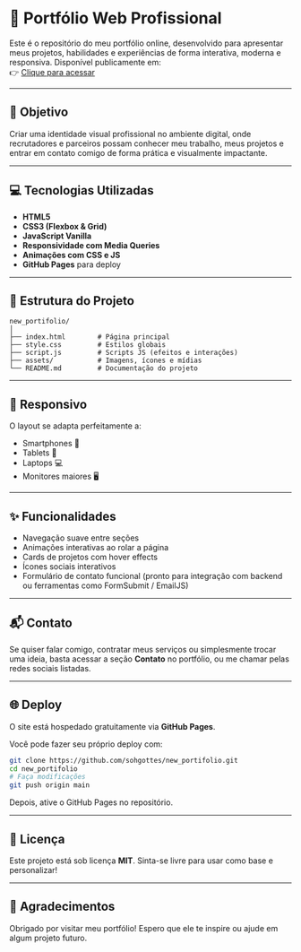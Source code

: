 
# 🚀 Portfólio Web Profissional

Este é o repositório do meu portfólio online, desenvolvido para apresentar meus projetos, habilidades e experiências de forma interativa, moderna e responsiva. Disponível publicamente em:  
👉 [Clique para acessar](https://sohgottes.github.io/new_portifolio/)

---

## 🎯 Objetivo

Criar uma identidade visual profissional no ambiente digital, onde recrutadores e parceiros possam conhecer meu trabalho, meus projetos e entrar em contato comigo de forma prática e visualmente impactante.

---

## 💻 Tecnologias Utilizadas

- **HTML5**
- **CSS3 (Flexbox & Grid)**
- **JavaScript Vanilla**
- **Responsividade com Media Queries**
- **Animações com CSS e JS**
- **GitHub Pages** para deploy

---

## 📂 Estrutura do Projeto

```
new_portifolio/
│
├── index.html        # Página principal
├── style.css         # Estilos globais
├── script.js         # Scripts JS (efeitos e interações)
├── assets/           # Imagens, ícones e mídias
└── README.md         # Documentação do projeto
```

---

## 📱 Responsivo

O layout se adapta perfeitamente a:
- Smartphones 📱
- Tablets 📲
- Laptops 💻
- Monitores maiores 🖥️

---

## ✨ Funcionalidades

- Navegação suave entre seções
- Animações interativas ao rolar a página
- Cards de projetos com hover effects
- Ícones sociais interativos
- Formulário de contato funcional (pronto para integração com backend ou ferramentas como FormSubmit / EmailJS)

---

## 📬 Contato

Se quiser falar comigo, contratar meus serviços ou simplesmente trocar uma ideia, basta acessar a seção **Contato** no portfólio, ou me chamar pelas redes sociais listadas.

---

## 🌐 Deploy

O site está hospedado gratuitamente via **GitHub Pages**.

Você pode fazer seu próprio deploy com:
```bash
git clone https://github.com/sohgottes/new_portifolio.git
cd new_portifolio
# Faça modificações
git push origin main
```

Depois, ative o GitHub Pages no repositório.

---

## 📝 Licença

Este projeto está sob licença **MIT**. Sinta-se livre para usar como base e personalizar!

---

## 🙌 Agradecimentos

Obrigado por visitar meu portfólio! Espero que ele te inspire ou ajude em algum projeto futuro.
